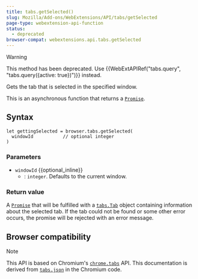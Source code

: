 ```yaml
---
title: tabs.getSelected()
slug: Mozilla/Add-ons/WebExtensions/API/tabs/getSelected
page-type: webextension-api-function
status:
  - deprecated
browser-compat: webextensions.api.tabs.getSelected
---
```




> [!WARNING]
> This method has been deprecated. Use {{WebExtAPIRef("tabs.query", "tabs.query({active: true})")}} instead.

Gets the tab that is selected in the specified window.

This is an asynchronous function that returns a [`Promise`](/Web/JavaScript/Reference/Global_Objects/Promise).

## Syntax

```js-nolint
let gettingSelected = browser.tabs.getSelected(
  windowId           // optional integer
)
```

### Parameters

- `windowId` {{optional_inline}}
  - : `integer`. Defaults to the current window.

### Return value

A [`Promise`](/Web/JavaScript/Reference/Global_Objects/Promise) that will be fulfilled with a [`tabs.Tab`](/Mozilla/Add-ons/WebExtensions/API/tabs/Tab) object containing information about the selected tab. If the tab could not be found or some other error occurs, the promise will be rejected with an error message.

## Browser compatibility





> [!NOTE]
> This API is based on Chromium's [`chrome.tabs`](https://developer.chrome.com/docs/extensions/reference/api/tabs#method-getSelected) API. This documentation is derived from [`tabs.json`](https://chromium.googlesource.com/chromium/src/+/master/chrome/common/extensions/api/tabs.json) in the Chromium code.

<!--
// Copyright 2015 The Chromium Authors. All rights reserved.
//
// Redistribution and use in source and binary forms, with or without
// modification, are permitted provided that the following conditions are
// met:
//
//    * Redistributions of source code must retain the above copyright
// notice, this list of conditions and the following disclaimer.
//    * Redistributions in binary form must reproduce the above
// copyright notice, this list of conditions and the following disclaimer
// in the documentation and/or other materials provided with the
// distribution.
//    * Neither the name of Google Inc. nor the names of its
// contributors may be used to endorse or promote products derived from
// this software without specific prior written permission.
//
// THIS SOFTWARE IS PROVIDED BY THE COPYRIGHT HOLDERS AND CONTRIBUTORS
// "AS IS" AND ANY EXPRESS OR IMPLIED WARRANTIES, INCLUDING, BUT NOT
// LIMITED TO, THE IMPLIED WARRANTIES OF MERCHANTABILITY AND FITNESS FOR
// A PARTICULAR PURPOSE ARE DISCLAIMED. IN NO EVENT SHALL THE COPYRIGHT
// OWNER OR CONTRIBUTORS BE LIABLE FOR ANY DIRECT, INDIRECT, INCIDENTAL,
// SPECIAL, EXEMPLARY, OR CONSEQUENTIAL DAMAGES (INCLUDING, BUT NOT
// LIMITED TO, PROCUREMENT OF SUBSTITUTE GOODS OR SERVICES; LOSS OF USE,
// DATA, OR PROFITS; OR BUSINESS INTERRUPTION) HOWEVER CAUSED AND ON ANY
// THEORY OF LIABILITY, WHETHER IN CONTRACT, STRICT LIABILITY, OR TORT
// (INCLUDING NEGLIGENCE OR OTHERWISE) ARISING IN ANY WAY OUT OF THE USE
// OF THIS SOFTWARE, EVEN IF ADVISED OF THE POSSIBILITY OF SUCH DAMAGE.
-->
